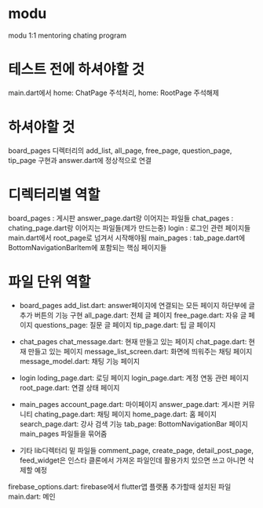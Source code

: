 # modu

modu 1:1 mentoring chating program

# 테스트 전에 하셔야할 것
main.dart에서 home: ChatPage 주석처리, home: RootPage 주석해제

# 하셔야할 것
board_pages 디렉터리의 add_list, all_page, free_page, question_page, tip_page 구현과 answer.dart에 정상적으로 연결

# 디렉터리별 역할
board_pages : 게시판 answer_page.dart랑 이어지는 파일들
chat_pages : chating_page.dart랑 이어지는 파일들(제가 만드는중)
login : 로그인 관련 페이지들 main.dart에서 root_page로 넘겨서 시작해야됨
main_pages : tab_page.dart에 BottomNavigationBarItem에 포함되는 핵심 페이지들

# 파일 단위 역할
- board_pages
  add_list.dart: answer페이지에 연결되는 모든 페이지 하단부에 글 추가 버튼의 기능 구현
  all_page.dart: 전체 글 페이지
  free_page.dart: 자유 글 페이지
  questions_page: 질문 글 페이지
  tip_page.dart: 팁 글 페이지

- chat_pages
  chat_message.dart: 현재 만들고 있는 페이지
  chat_page.dart: 현재 만들고 있는 페이지
  message_list_screen.dart: 화면에 띄워주는 채팅 페이지
  message_model.dart: 채팅 기능 페이지

- login
  loding_page.dart: 로딩 페이지
  login_page.dart: 계정 연동 관련 페이지
  root_page.dart: 연결 상태 페이지

- main_pages
  account_page.dart: 마이페이지
  answer_page.dart: 게시판 커뮤니티
  chating_page.dart: 채팅 페이지
  home_page.dart: 홈 페이지
  search_page.dart: 강사 검색 기능
  tab_page: BottomNavigationBar 페이지 main_pages 파일들을 묶어줌

- 기타 lib디렉터리 밑 파일들
  comment_page, create_page, detail_post_page, feed_widget은 인스타 클론에서 가져온 파일인데 활용가치 있으면 쓰고 아니면 삭제할 예정

firebase_options.dart: firebase에서 flutter앱 플랫폼 추가할때 설치된 파일
main.dart: 메인